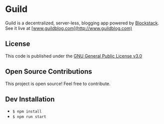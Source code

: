 # Guild

Guild is a decentralized, server-less, blogging app powered by [Blockstack](https://blockstack.org/intro).
See it live at [www.guildblog.com](http://www.guildblog.com)

## License
This code is published under the [GNU General Public License v3.0](LICENSE.md)

## Open Source Contributions
This project is open source! Feel free to contribute.

## Dev Installation
- `$ npm install`
- `$ npm run start`
